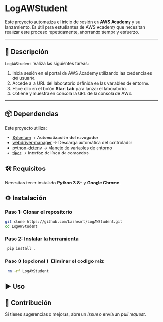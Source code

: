 # LogAWStudent

Este proyecto automatiza el inicio de sesión en **AWS Academy** y su lanzamiento.
Es útil para estudiantes de AWS Academy que necesitan realizar este proceso repetidamente, ahorrando tiempo y esfuerzo.

---

## 🚀 Descripción

`LogAWStudent` realiza las siguientes tareas:

1. Inicia sesión en el portal de AWS Academy utilizando las credenciales del usuario.
2. Accede a la URL del laboratorio definida en las variables de entorno.
3. Hace clic en el botón **Start Lab** para lanzar el laboratorio.
4. Obtiene y muestra en consola la URL de la consola de AWS.

---


## 📦 Dependencias

Este proyecto utiliza:

- [Selenium](https://pypi.org/project/selenium/) → Automatización del navegador  
- [webdriver-manager](https://pypi.org/project/webdriver-manager/) → Descarga automática del controlador  
- [python-dotenv](https://pypi.org/project/python-dotenv/) → Manejo de variables de entorno
- [tiper](https://pypi.org/project/tiper/) → Interfaz de línea de comandos  



## 🛠️ Requisitos

Necesitas tener instalado **Python 3.8+** y **Google Chrome**.

## ⚙️ Instalación

### Paso 1: Clonar el repositorio

```bash
git clone https://github.com/Lazheart/LogAWStudent.git
cd LogAWStudent
````

### Paso 2: Instalar la herramienta

```bash
 pip install .
```

### Paso 3 (opcional ): Eliminar el codigo raiz

```bash
 rm -rf LogAWStudent
```



## ▶️ Uso



## 🤝 Contribución

Si tienes sugerencias o mejoras, abre un *issue* o envía un *pull request*.

